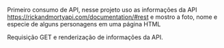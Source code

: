 Primeiro consumo de API, nesse projeto uso as informações da API https://rickandmortyapi.com/documentation/#rest
e mostro a foto, nome e especie de alguns personagens em uma página HTML

Requisição GET e renderização de informações da API.
